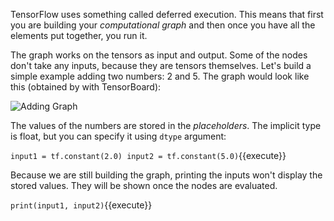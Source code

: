 TensorFlow uses something called deferred execution. This means that first you are building your *computational graph* and then once you have all the elements put together, you run it.

The graph works on the tensors as input and output. Some of the nodes don't take any inputs, because they are tensors themselves. Let's build a simple example adding two numbers: 2 and 5. The graph would look like this (obtained by with TensorBoard):

<img src="/basiafusinska/courses/tensorflow-getting-started/tensorflow-core/assets/add-graph.png" alt="Adding Graph">

The values of the numbers are stored in the *placeholders*. The implicit type is float, but you can specify it using `dtype` argument:

`input1 = tf.constant(2.0)
input2 = tf.constant(5.0)`{{execute}}

Because we are still building the graph, printing the inputs won't display the stored values. They will be shown once the nodes are evaluated.

`print(input1, input2)`{{execute}}

